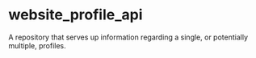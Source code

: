 # website_profile_api
A repository that serves up information regarding a single, or potentially multiple, profiles.
